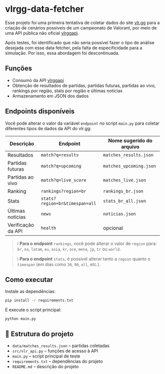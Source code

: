 ﻿# vlrgg-data-fetcher
Esse projeto foi uma primeira tentativa de coletar dados do site [vlr.gg](https://www.vlr.gg) para a criação de cenários possíveis de um campeonato de Valorant, por meio de uma API pública não oficial [vlrggapi](https://github.com/axsddlr/vlrggapi).

Após testes, foi identificado que não seria possível fazer o tipo de análise desejada com esse data fetcher, pela falta de especificidade para a simulação. Por isso, essa abordagem foi descontinuada.

## Funções 
- Consumo da API [vlrggapi](https://github.com/axsddlr/vlrggapi)
- Obtenção de resultados de partidas, partidas futuras, partidas ao vivo, rankings por região, stats por região e últimas notícias
- Armazenamento em JSON dos dados

## Endpoints disponíveis 
Você pode alterar o valor da variável `endpoint` no script `main.py` para coletar diferentes tipos de dados da API do vlr.gg:


| Descrição                 | Endpoint                                   | Nome sugerido do arquivo          |
|---------------------------|-------------------------------------------|-----------------------------------|
| Resultados                | `match?q=results`                         | `matches_results.json`            |
| Partidas futuras          | `match?q=upcoming`                        | `matches_upcoming.json`           |
| Partidas ao vivo          | `match?q=live_score`                      | `matches_live.json`               |
| Ranking      | `rankings?region=br`                      | `rankings_br.json`                |
| Stats  | `stats?region=br&timespan=all`           | `stats_br_all.json`               |
| Últimas notícias          | `news`                                    | `noticias.json`                   |
| Verificação da API        | `health`                                  | opcional

> ℹ️ **Para o endpoint** `rankings`, você pode alterar o valor de `region` para:  
> `br`, `na`, `latam`, `eu`, `asia`, `kr`, `oce`, `mena`, `jp`, `tr` ou `world`.

> ℹ️ **Para o endpoint** `stats`, é possível alterar tanto a `region` quanto o `timespan` (em dias como `30`, `90`, `all`, etc.).


## Como executar
Instale as dependências:

```bash
pip install -r requirements.txt
```

E execute o script principal:
```
python main.py
```

## 📁 Estrutura do projeto
- `data/matches_results.json` – partidas coletadas
- `src/vlr_api.py` – funções de acesso à API
- `main.py` – script principal de teste
- `requirements.txt` – dependências do projeto
- `README.md` – descrição do projeto
